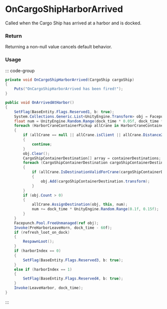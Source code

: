 # OnCargoShipHarborArrived
<Badge type="info" text="Entity"/>[<Badge type="danger" text="Carbon Compatible"/>](https://github.com/CarbonCommunity/Carbon)[<Badge type="warning" text="Oxide Compatible"/>](https://github.com/OxideMod/Oxide.Rust)
Called when the Cargo Ship has arrived at a harbor and is docked.

### Return
Returning a non-null value cancels default behavior.

### Usage
::: code-group
```csharp [Example]
private void OnCargoShipHarborArrived(CargoShip cargoShip)
{
	Puts("OnCargoShipHarborArrived has been fired!");
}
```
```csharp [Source — Assembly-CSharp @ CargoShip]
public void OnArrivedAtHarbor()
{
	SetFlag(BaseEntity.Flags.Reserved1, b: true);
	System.Collections.Generic.List<UnityEngine.Transform> obj = Facepunch.Pool.Get<System.Collections.Generic.List<UnityEngine.Transform>>();
	float num = UnityEngine.Random.Range(dock_time * 0.05f, dock_time * 0.1f);
	foreach (HarborCraneContainerPickup allCrane in HarborCraneContainerPickup.AllCranes)
	{
		if (allCrane == null || allCrane.isClient || allCrane.Distance2D(this) > 150f)
		{
			continue;
		}
		obj.Clear();
		CargoShipContainerDestination[] array = containerDestinations;
		foreach (CargoShipContainerDestination cargoShipContainerDestination in array)
		{
			if (allCrane.IsDestinationValidForCrane(cargoShipContainerDestination))
			{
				obj.Add(cargoShipContainerDestination.transform);
			}
		}
		if (obj.Count > 0)
		{
			allCrane.AssignDestination(obj, this, num);
			num += dock_time * UnityEngine.Random.Range(0.1f, 0.15f);
		}
	}
	Facepunch.Pool.FreeUnmanaged(ref obj);
	Invoke(PreHarborLeaveHorn, dock_time - 60f);
	if (refresh_loot_on_dock)
	{
		RespawnLoot();
	}
	if (harborIndex == 0)
	{
		SetFlag(BaseEntity.Flags.Reserved3, b: true);
	}
	else if (harborIndex == 1)
	{
		SetFlag(BaseEntity.Flags.Reserved4, b: true);
	}
	Invoke(LeaveHarbor, dock_time);
}

```
:::
